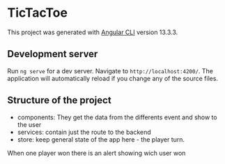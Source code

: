# TicTacToe

This project was generated with [Angular CLI](https://github.com/angular/angular-cli) version 13.3.3.

## Development server

Run `ng serve` for a dev server. Navigate to `http://localhost:4200/`. The application will automatically reload if you change any of the source files.

## Structure of the project
- components: They get the data from the differents event and show to the user
- services: contain just the route to the backend
- store: keep general state of the app here - the player turn.

When one player won there is an alert showing wich user won

